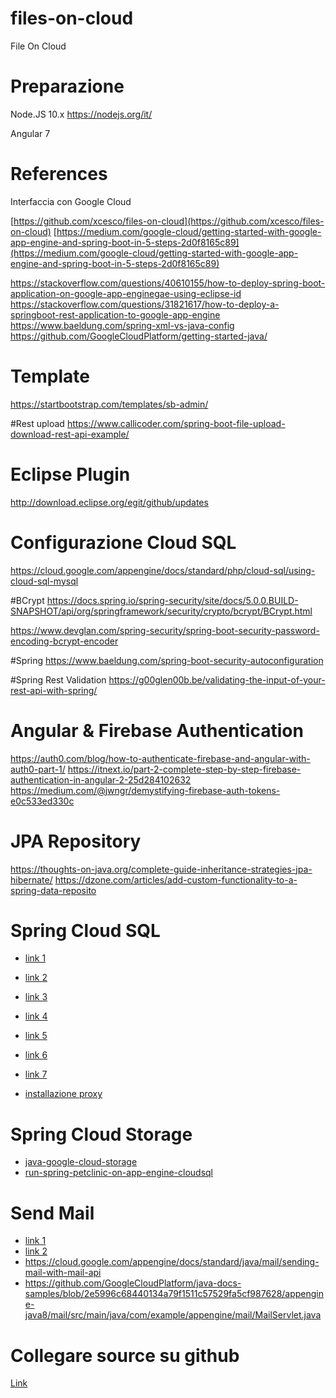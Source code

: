 # files-on-cloud
File On Cloud

# Preparazione
Node.JS 10.x
https://nodejs.org/it/

Angular 7 

# References
Interfaccia con Google Cloud

[https://github.com/xcesco/files-on-cloud](https://github.com/xcesco/files-on-cloud)
[https://medium.com/google-cloud/getting-started-with-google-app-engine-and-spring-boot-in-5-steps-2d0f8165c89](https://medium.com/google-cloud/getting-started-with-google-app-engine-and-spring-boot-in-5-steps-2d0f8165c89)

https://stackoverflow.com/questions/40610155/how-to-deploy-spring-boot-application-on-google-app-enginegae-using-eclipse-id
https://stackoverflow.com/questions/31821617/how-to-deploy-a-springboot-rest-application-to-google-app-engine
https://www.baeldung.com/spring-xml-vs-java-config
https://github.com/GoogleCloudPlatform/getting-started-java/

# Template
https://startbootstrap.com/templates/sb-admin/

#Rest upload
https://www.callicoder.com/spring-boot-file-upload-download-rest-api-example/


# Eclipse Plugin
http://download.eclipse.org/egit/github/updates

# Configurazione Cloud SQL
https://cloud.google.com/appengine/docs/standard/php/cloud-sql/using-cloud-sql-mysql

#BCrypt
https://docs.spring.io/spring-security/site/docs/5.0.0.BUILD-SNAPSHOT/api/org/springframework/security/crypto/bcrypt/BCrypt.html

https://www.devglan.com/spring-security/spring-boot-security-password-encoding-bcrypt-encoder


#Spring
https://www.baeldung.com/spring-boot-security-autoconfiguration

#Spring Rest Validation
https://g00glen00b.be/validating-the-input-of-your-rest-api-with-spring/

# Angular & Firebase Authentication
https://auth0.com/blog/how-to-authenticate-firebase-and-angular-with-auth0-part-1/
https://itnext.io/part-2-complete-step-by-step-firebase-authentication-in-angular-2-25d284102632
https://medium.com/@jwngr/demystifying-firebase-auth-tokens-e0c533ed330c

# JPA Repository
https://thoughts-on-java.org/complete-guide-inheritance-strategies-jpa-hibernate/
https://dzone.com/articles/add-custom-functionality-to-a-spring-data-reposito

# Spring Cloud SQL
 - [link 1](https://medium.com/@DazWilkin/google-cloud-sql-6-ways-golang-a4aa497f3c67)
 - [link 2](https://medium.com/@DazWilkin/google-cloud-sql-4-ways-spring-a4f13ad32714)
 - [link 3](https://mvnrepository.com/artifact/org.springframework.cloud/spring-cloud-gcp-starter-sql-mysql)

 - [link 4](https://cloud.google.com/bigtable/docs/samples-overview)
 - [link 5](https://cloud.google.com/bigtable/docs/tutorials)
 - [link 6](https://cloud.google.com/appengine/docs/flexible/java/using-cloud-sql)
 - [link 7](https://github.com/GoogleCloudPlatform/appengine-cloudsql-native-mysql-hibernate-jpa-demo-java/blob/master/pom.xml)
 
 - [installazione proxy](https://cloud.google.com/sql/docs/mysql/quickstart-proxy-test)

# Spring Cloud Storage
 - [java-google-cloud-storage](https://www.baeldung.com/java-google-cloud-storage)
 - [run-spring-petclinic-on-app-engine-cloudsql](https://cloud.google.com/community/tutorials/run-spring-petclinic-on-app-engine-cloudsql)

# Send Mail
 - [link 1](https://cloud.google.com/appengine/docs/standard/java/mail/)
 - [link 2](https://cloud.google.com/appengine/docs/standard/java/mail/sendgrid)
 - https://cloud.google.com/appengine/docs/standard/java/mail/sending-mail-with-mail-api
 - https://github.com/GoogleCloudPlatform/java-docs-samples/blob/2e5996c68440134a79f1511c57529fa5cf987628/appengine-java8/mail/src/main/java/com/example/appengine/mail/MailServlet.java
 
 # Collegare source su github
 
 [Link](https://cloud.google.com/debugger/docs/source-context?hl=en_US&_ga=2.30533503.-1121481467.1557264458)